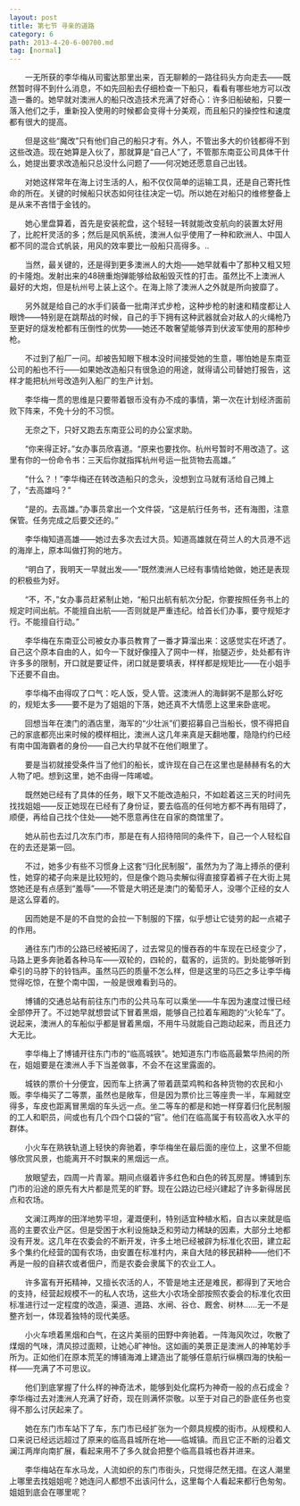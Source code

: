 ```yaml
---
layout: post
title: 第七节 寻亲的道路
category: 6
path: 2013-4-20-6-00700.md
tag: [normal]
---
```


　　一无所获的李华梅从司蜜达那里出来，百无聊赖的一路往码头方向走去——既然暂时得不到什么消息，不如先回船去仔细检查一下船只，看看有哪些地方可以改造一番的。她早就对澳洲人的船只改造技术充满了好奇心：许多旧船破船，只要一落入他们之手，重新投入使用的时候都会变得十分美观，而且船只的操控性和速度都有很大的提高。

　　但是这些“魔改”只有他们自己的船只才有。外人，不管出多大的价钱都得不到这些改造。现在她算是入伙了，那就算是“自己人”了，不管那东南亚公司具体干什么，她提出要求改造船只总没什么问题了——何况她还愿意自己出钱。

　　对她这样常年在海上讨生活的人，船不仅仅简单的运输工具，还是自己寄托性命的所在。关键的时候船只状态如何往往决定一切。所以她在对船只的维修整备上是从来不吝惜于金钱的。

　　她心里盘算着，首先是安装舵盘，这个轻轻一转就能改变航向的装置太好用了，比舵杆灵活的多；然后是风帆系统，澳洲人似乎使用了一种和欧洲人、中国人都不同的混合式帆装，用风的效率要比一般船只高得多。..

　　当然，最关键的，还是得到更多澳洲人的大炮——她早就看中了那种又粗又短的卡隆炮。发射出来的48磅重炮弹能够给敌船毁灭性的打击。虽然比不上澳洲人最好的大炮，但是杭州号上装上这个。在海上除了澳洲人之外就是所向披靡了。

　　另外就是给自己的水手们装备一批南洋式步枪，这种步枪的射速和精度都让人眼馋——特别是在跳帮战的时候，自己的手下拥有这种武器就会对敌人的火绳枪乃至更好的燧发枪都有压倒性的优势——她还不敢奢望能够弄到伏波军使用的那种步枪。

　　不过到了船厂一问。却被告知眼下根本没时间接受她的生意，哪怕她是东南亚公司的船也不行——如果她改造船只有很急迫的用途，就得请公司替她打报告，这样才能把杭州号改造列入船厂的生产计划。

　　李华梅一贯的思维是只要带着银币没有办不成的事情，第一次在计划经济面前败下阵来，不免十分的不习惯。

　　无奈之下，只好又跑去东南亚公司的办公室求助。

　　“你来得正好。”女办事员欣喜道。“原来也要找你。杭州号暂时不用改造了。这里有你的一份命令书：三天后你就指挥杭州号运一批货物去高雄。”

　　“什么？！”李华梅还在转改造船只的念头，没想到立马就有活给自己摊上了，“去高雄吗？”

　　“是的。去高雄。”办事员拿出一个文件袋，“这是航行任务书，还有海图，注意保管。任务完成之后要交还的。”

　　李华梅知道高雄——她过去多次去过大员。知道高雄就在荷兰人的大员港不远的海岸上，原本叫做打狗的地方。

　　“明白了，我明天一早就出发——”既然澳洲人已经有事情给她做，她还是表现的积极些为好。

　　“不，不，”女办事员赶紧制止她，“船只出航有航次分配，你要按照任务书上的规定时间出航。不能擅自出航——否则就是严重违纪。给首长们办事，要守规矩才行。不能擅自行动。”

　　李华梅在东南亚公司被女办事员教育了一番才算溜出来：这感觉实在坏透了。自己这个原本自由的人，如今一下就好像撞入了网中一样，抬腿迈步，处处都有许许多多的限制，开口就是要证件，闭口就是要填表，样样都是规矩比——在小姐手下还要不自由。

　　李华梅不由得叹了口气：吃人饭，受人管。这澳洲人的海鲜粥不是那么好吃的，规矩太多——要不是为了姐姐的下落，她还真不大情愿上这里来卧底呢。

　　回想当年在澳门的酒店里，海军的“少壮派”们要招募自己当船长，恨不得把自己的家底都亮出来时候的模样相比，澳洲人这几年来真是天翻地覆，隐隐约约已经有南中国海霸者的身份——自己大约早就不在他们眼里了。

　　要是当初就接受条件当了他们的船长，或许现在自己在这里也是赫赫有名的大人物了吧。想到这里，她不由得一阵唏嘘。

　　既然她已经有了具体的任务，眼下又不能改造船只，不如趁着这三天的时间先找找姐姐——反正她现在已经有了身份证，要去临高的任何地方都不再有阻碍了，顺便，再给自己找个住处——她不愿意再住在自家的商馆里了。

　　她从前也去过几次东门市，那是在有人招待陪同的条件下，自己一个人轻松自在的去还是第一回。

　　不过，她多少有些不习惯身上这套“归化民制服”，虽然为为了海上搏杀的便利性，她穿的裙子向来是比较短的，但是像个跑马卖解似得直接穿着裤子在大街上晃悠她还是有点感到“羞辱”——不管是大明还是澳门的葡萄牙人，没哪个正经的女人是这么穿着的。

　　因而她是不是的不自觉的会拉一下制服的下摆，似乎想让它徒劳的起一点裙子的作用。

　　通往东门市的公路已经被拓阔了，过去常见的慢吞吞的牛车现在已经变少了，马路上更多奔驰着各种马车——双轮的，四轮的，载客的，运货的。到处能够听到牵引的马脖下的铃铛声。虽然马匹的质量不怎么样，但是这里的马匹之多让李华梅觉得吃惊，在整个南中国，一般是很难看到马的。

　　博铺的交通总站有前往东门市的公共马车可以乘坐——牛车因为速度过慢已经全部停开了。不过她早就想尝试下冒着黑烟，能够自己拉着车厢跑的“火轮车”了。说起来，澳洲人的车船似乎都是冒着黑烟，不用牛马就能自己跑动起来，而且还力大无比。

　　李华梅上了博铺开往东门市的“临高城铁”。她知道东门市临高最繁华热闹的所在，姐姐要是在澳洲人手下当差做事，不会不在这里露面的。

　　城铁的票价十分便宜，因而车上挤满了带着蔬菜鸡鸭和各种货物的农民和小贩。李华梅买了二等票，虽然也是敞车，但是因为票价比三等座贵一半，车厢就空得多，车皮也距离冒黑烟的车头远一点。坐二等车的都是和她一样穿着归化民制服的工人和职员，间或也有几个四个口袋的“官”。他们在临高属于有较高收入水平的群体。

　　小火车在熟铁轨道上轻快的奔驰着，李华梅坐在最后面的座位上，这里不但能够欣赏风景，也能离开不时飘来的黑烟远一点。

　　放眼望去，四周一片青翠。期间点缀着许多红色和白色的砖瓦房屋。博铺到东门市的沿途的原先有大片都是荒芜的旷野。现在公路边已经兴建起了许多新得居民点和农场。

　　文澜江两岸的田洋地势平坦，灌溉便利，特别适宜种植水稻，自古以来就是临高的主要农业产区。但是受困于水利设施缺乏和劳动力稀缺的因素，大部分土地都没有开发。这几年在农委会的不断开发，许多土地已经被辟为标准化农田，建立起多个集约化经营的国有农场，由安置在标准村内，来自大陆的移民耕种——他们不再是一般的自耕农或者佃户，而是农委会隶属下的农业工人。

　　许多富有开拓精神，又擅长农活的人，不管是地主还是难民，都得到了天地合的支持，经营起规模不一的私人农场，这些大小农场全部按照农委会的标准化农田标准进行过一定程度的改造，渠道、道路、水闸、谷仓、厩舍、树林……无一不是整齐划一，体现着独特的现代美感。

　　小火车喷着黑烟和白气，在这片美丽的田野中奔驰着。一阵海风吹过，吹散了煤烟的气味，清风掠过面颊，让她心旷神怡。这如画的美景正是澳洲人的神笔妙手所为。正如他们在原本荒芜的博铺海滩上建造出了能够任意航行纵横四海的快船一样——充满了不可思议。

　　他们到底掌握了什么样的神奇法术，能够到处化腐朽为神奇一般的点石成金？李华梅过去对澳洲人充满了好奇，现在则满怀崇敬。以至于对自己的卧底任务也变得不那么讨厌起来了。

　　她在东门市车站下了车，东门市已经扩张为一个颇具规模的街市。从规模和人口来说已经远远超过了原来的临高县城所在地——临城镇。而且它正不断的沿着文澜江两岸向南扩展，看起来用不了多久就会把整个临高县城也吞并进来。

　　李华梅站在车水马龙，人流如织的东门市街头，只觉得茫然无措。在这人潮里上哪里去找姐姐呢？她连问人都想不出该问什么，这里每个人看起来都行色匆匆。姐姐到底会在哪里呢？
